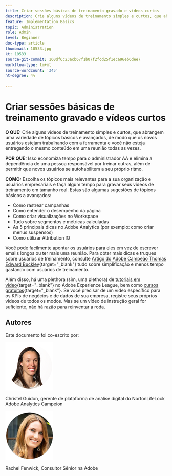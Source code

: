 ```yaml
---
title: Criar sessões básicas de treinamento gravado e vídeos curtos
description: Crie alguns vídeos de treinamento simples e curtos, que abrangem uma variedade de tópicos básicos e avançados, de modo que os novos usuários estejam trabalhando com a ferramenta e você não esteja entregando o mesmo conteúdo em uma reunião todas as vezes.
feature: Implementation Basics
topic: Administration
role: Admin
level: Beginner
doc-type: article
thumbnail: 10533.jpg
kt: 10533
source-git-commit: 160df6c23acb67f1b07f2fcd25f1eca96eb6dee7
workflow-type: tm+mt
source-wordcount: '345'
ht-degree: 4%

---
```



# Criar sessões básicas de treinamento gravado e vídeos curtos

**O QUE:** Crie alguns vídeos de treinamento simples e curtos, que abrangem uma variedade de tópicos básicos e avançados, de modo que os novos usuários estejam trabalhando com a ferramenta e você não esteja entregando o mesmo conteúdo em uma reunião todas as vezes.

**POR QUE:** Isso economiza tempo para o administrador AA e elimina a dependência de uma pessoa responsável por treinar outras, além de permitir que novos usuários se autohabilitem a seu próprio ritmo.

**COMO:** Escolha os tópicos mais relevantes para a sua organização e usuários empresariais e faça algum tempo para gravar seus vídeos de treinamento em tamanho real. Estas são algumas sugestões de tópicos básicos a avançados:

* Como rastrear campanhas
* Como entender o desempenho da página
* Como criar visualizações no Workspace
* Tudo sobre segmentos e métricas calculadas
* As 5 principais dicas no Adobe Analytics (por exemplo: como criar menus suspensos)
* Como utilizar Attribution IQ

Você pode facilmente apontar os usuários para eles em vez de escrever emails longos ou ter mais uma reunião. Para obter mais dicas e truques sobre usuários de treinamento, consulte [Artigo do Adobe Campeão Thomas Edward Buckley](https://experienceleague.adobe.com/docs/analytics-learn/tutorials/administration/key-admin-skills/simplify-training-users.html?lang=pt-BR){target=&quot;_blank&quot;} tudo sobre simplificação e menos tempo gastando com usuários de treinamento.

Além disso, há uma plethora (sim, uma plethora) de [tutoriais em vídeo](https://experienceleague.adobe.com/docs/analytics-learn/tutorials/overview.html?lang=pt-BR){target=&quot;_blank&quot;} no Adobe Experience League, bem como [cursos gratuitos](https://experienceleague.adobe.com/?lang=en#dashboard/learning){target=&quot;_blank&quot;}. Se você precisar de um vídeo específico para os KPIs de negócios e de dados de sua empresa, registre seus próprios vídeos de todos os modos. Mas se um vídeo de instrução geral for suficiente, não há razão para reinventar a roda.

## Autores

Este documento foi co-escrito por:

![Christel Guidon](assets/Christel-Headshot-150.png)

Christel Guidon, gerente de plataforma de análise digital do NortonLifeLock Adobe Analytics Campeion

![Rachel Fenwick](assets/Rachel-Fenwick-150.png)

Rachel Fenwick, Consultor Sênior na Adobe
